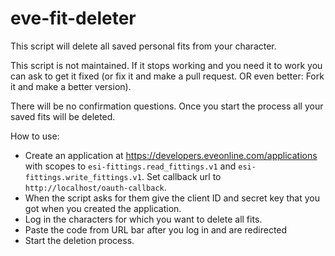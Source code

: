 # eve-fit-deleter

This script will delete all saved personal fits from your character.

This script is not maintained. If it stops working and you need it to work you can ask to get it fixed (or fix it and make a pull request. OR even better: Fork it and make a better version).

There will be no confirmation questions. Once you start the process all your saved fits will be deleted.

How to use:
* Create an application at https://developers.eveonline.com/applications with scopes to `esi-fittings.read_fittings.v1` and `esi-fittings.write_fittings.v1`. Set callback url to `http://localhost/oauth-callback`.
* When the script asks for them give the client ID and secret key that you got when you created the application.
* Log in the characters for which you want to delete all fits.
* Paste the code from URL bar after you log in and are redirected
* Start the deletion process.
